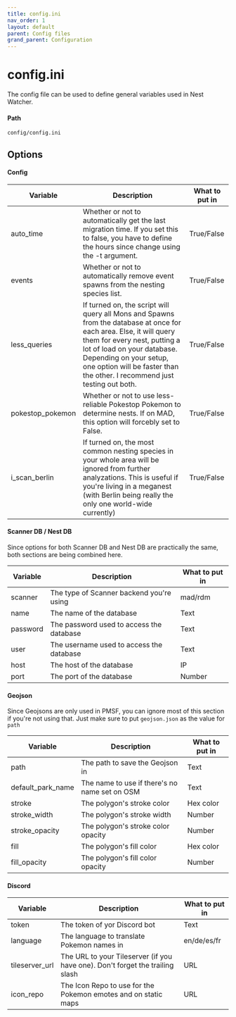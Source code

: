 ```yaml
---
title: config.ini
nav_order: 1
layout: default
parent: Config files
grand_parent: Configuration
---
```


# config.ini

The config file can be used to define general variables used in Nest Watcher.

#### Path

```
config/config.ini
```

## Options

#### Config

| Variable | Description | What to put in |
|---|---|---|
| auto_time | Whether or not to automatically get the last migration time. If you set this to false, you have to define the hours since change using the -t argument. | True/False |
| events | Whether or not to automatically remove event spawns from the nesting species list. | True/False |
| less_queries | If turned on, the script will query all Mons and Spawns from the database at once for each area. Else, it will query them for every nest, putting a lot of load on your database. Depending on your setup, one option will be faster than the other. I recommend just testing out both. | True/False |
| pokestop_pokemon | Whether or not to use less-reliable Pokestop Pokemon to determine nests. If on MAD, this option will forcebly set to False. | True/False |
| i_scan_berlin | If turned on, the most common nesting species in your whole area will be ignored from further analyzations. This is useful if you're living in a meganest (with Berlin being really the only one world-wide currently) | True/False | 

#### Scanner DB / Nest DB

Since options for both Scanner DB and Nest DB are practically the same, both sections are being combined here.

| Variable | Description | What to put in |
|---|---|---|
| scanner | The type of Scanner backend you're using | mad/rdm |
| name | The name of the database | Text |
| password | The password used to access the database | Text |
| user | The username used to access the database | Text |
| host | The host of the database | IP |
| port | The port of the database | Number |

#### Geojson

Since Geojsons are only used in PMSF, you can ignore most of this section if you're not using that. Just make sure to put `geojson.json` as the value for `path`

| Variable | Description | What to put in |
|---|---|---|
| path | The path to save the Geojson in | Text |
| default_park_name | The name to use if there's no name set on OSM | Text |
| stroke | The polygon's stroke color | Hex color |
| stroke_width | The polygon's stroke width | Number |
| stroke_opacity | The polygon's stroke color opacity | Number |
| fill | The polygon's fill color | Hex color |
| fill_opacity | The polygon's fill color opacity | Number |

#### Discord

| Variable | Description | What to put in |
|---|---|---|
| token | The token of yor Discord bot | Text |
| language | The language to translate Pokemon names in | en/de/es/fr |
| tileserver_url | The URL to your Tileserver (if you have one). Don't forget the trailing slash | URL |
| icon_repo | The Icon Repo to use for the Pokemon emotes and on static maps | URL |